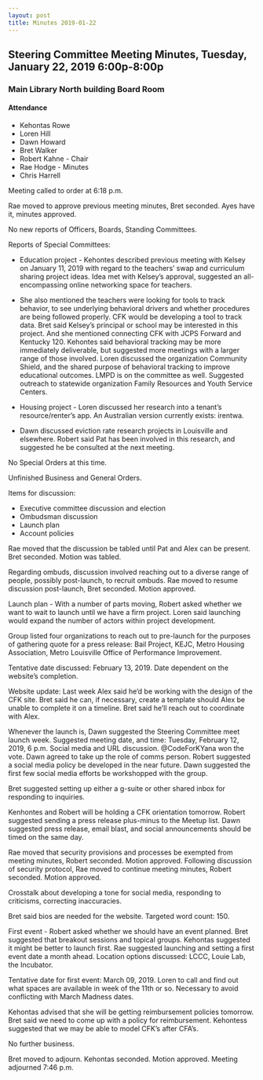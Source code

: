 ```yaml
---
layout: post
title: Minutes 2019-01-22
---
```


## Steering Committee Meeting Minutes, Tuesday, January 22, 2019 6:00p-8:00p
### Main Library North building Board Room

#### Attendance
* Kehontas Rowe
* Loren Hill
* Dawn Howard
* Bret Walker
* Robert Kahne - Chair
* Rae Hodge - Minutes
* Chris Harrell

Meeting called to order at 6:18 p.m. 

Rae moved to approve previous meeting minutes, Bret seconded. Ayes have it, minutes approved. 

No new reports of Officers, Boards, Standing Committees.

Reports of Special Committees:

* Education project - Kehontes described previous meeting with Kelsey on January 11, 2019 with regard to the teachers’ swap and curriculum sharing project ideas. Idea met with Kelsey’s approval, suggested an all-encompassing online networking space for teachers. 

* She also mentioned the teachers were looking for tools to track behavior, to see underlying behavioral drivers and whether procedures are being followed properly. CFK would be developing a tool to track data. Bret said Kelsey’s principal or school may be interested in this project.  And she mentioned connecting CFK with JCPS Forward and Kentucky 120. Kehontes said behavioral tracking may be more immediately deliverable, but suggested more meetings with a larger range of those involved. Loren discussed the organization Community Shield, and the shared purpose of behavioral tracking to improve educational outcomes. LMPD is on the committee as well. Suggested outreach to statewide organization Family Resources and Youth Service Centers.


* Housing project - Loren discussed her research into a tenant’s resource/renter’s app. An Australian version currently exists: irentwa. 

* Dawn discussed eviction rate research projects in Louisville and elsewhere. Robert said Pat has been involved in this research, and suggested he be consulted at the next meeting. 

No Special Orders at this time. 

Unfinished Business and General Orders. 

Items for discussion: 
* Executive committee discussion and election
* Ombudsman discussion
* Launch plan
* Account policies

Rae moved that the discussion be tabled until Pat and Alex can be present. Bret seconded. Motion was tabled. 

Regarding ombuds, discussion involved reaching out to a diverse range of people, possibly post-launch, to recruit ombuds. Rae moved to resume discussion post-launch, Bret seconded. Motion approved. 

Launch plan - With a number of parts moving, Robert asked whether we want to wait to launch until we have a firm project. Loren said launching would expand the number of actors within project development. 

Group listed four organizations to reach out to pre-launch for the purposes of gathering quote for a press release: Bail Project, KEJC, Metro Housing Association, Metro Louisville Office of Performance Improvement.

Tentative date discussed: February 13, 2019. Date dependent on the website’s completion.

Website update: Last week Alex said he’d be working with the design of the CFK site. Bret said he can, if necessary, create a template should Alex be unable to complete it on a timeline. Bret said he’ll reach out to coordinate with Alex. 

Whenever the launch is, Dawn suggested the Steering Committee meet launch week. Suggested meeting date, and time: Tuesday, February 12, 2019, 6 p.m.
Social media and URL discussion. @CodeForKYana won the vote. Dawn agreed to take up the role of comms person. Robert suggested a social media policy be developed in the near future. Dawn suggested the first few social media efforts be workshopped with the group. 

Bret suggested setting up either a g-suite or other shared inbox for responding to inquiries. 

Kenhontes and Robert will be holding a CFK orientation tomorrow. Robert suggested sending a press release plus-minus to the Meetup list. Dawn suggested press release, email blast, and social announcements should be timed on the same day. 

Rae moved that security provisions and processes be exempted from meeting minutes, Robert seconded. Motion approved. Following discussion of security protocol, Rae moved to continue meeting minutes, Robert seconded. Motion approved. 

Crosstalk about developing a tone for social media, responding to criticisms, correcting inaccuracies. 

Bret said bios are needed for the website. Targeted word count: 150. 

First event - Robert asked whether we should have an event planned. Bret suggested that breakout sessions and topical groups. Kehontas suggested it might be better to launch first. Rae suggested launching and setting a first event date a month ahead. Location options discussed: LCCC, Louie Lab, the Incubator. 

Tentative date for first event: March 09, 2019. Loren to call and find out what spaces are available in week of the 11th or so. Necessary to avoid conflicting with March Madness dates. 

Kehontas advised that she will be getting reimbursement policies tomorrow. Bret said we need to come up with a policy for reimbursement. Kehontess suggested that we may be able to model CFK’s after CFA’s. 

No further business. 

Bret moved to adjourn. Kehontas seconded. Motion approved. Meeting adjourned 7:46 p.m.

